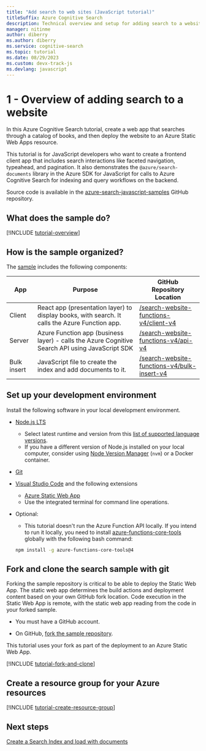 ```yaml
---
title: "Add search to web sites (JavaScript tutorial)"
titleSuffix: Azure Cognitive Search
description: Technical overview and setup for adding search to a website and deploying to an Azure Static Web Apps. 
manager: nitinme
author: diberry
ms.author: diberry
ms.service: cognitive-search
ms.topic: tutorial
ms.date: 08/29/2023
ms.custom: devx-track-js
ms.devlang: javascript
---
```


# 1 - Overview of adding search to a website

In this Azure Cognitive Search tutorial, create a web app that searches through a catalog of books, and then deploy the website to an Azure Static Web Apps resource. 

This tutorial is for JavaScript developers who want to create a frontend client app that includes search interactions like faceted navigation, typeahead, and pagination. It also demonstrates the `@azure/search-documents` library in the Azure SDK for JavaScript for calls to Azure Cognitive Search for indexing and query workflows on the backend.

Source code is available in the [azure-search-javascript-samples](https://github.com/Azure-Samples/azure-search-javascript-samples/tree/master/search-website-functions-v4) GitHub repository.

## What does the sample do? 

[!INCLUDE [tutorial-overview](includes/tutorial-add-search-website-what-sample-does.md)]

## How is the sample organized?

The [sample](https://github.com/Azure-Samples/azure-search-javascript-samples/tree/master/search-website-functions-v4) includes the following components:

|App|Purpose|GitHub<br>Repository<br>Location|
|--|--|--|
|Client|React app (presentation layer) to display books, with search. It calls the Azure Function app. |[/search-website-functions-v4/client-v4](https://github.com/Azure-Samples/azure-search-javascript-samples/tree/master/search-website-functions-v4/client-v4)|
|Server|Azure Function app (business layer) - calls the Azure Cognitive Search API using JavaScript SDK |[/search-website-functions-v4/api-v4](https://github.com/Azure-Samples/azure-search-javascript-samples/tree/master/search-website-functions-v4/api-v4)|
|Bulk insert|JavaScript file to create the index and add documents to it.|[/search-website-functions-v4/bulk-insert-v4](https://github.com/Azure-Samples/azure-search-javascript-samples/tree/master/search-website-functions-v4/bulk-insert-v4)|

## Set up your development environment

Install the following software in your local development environment. 

- [Node.js LTS](https://nodejs.org/en/download)
    - Select latest runtime and version from this [list of supported language versions](../azure-functions/functions-versions.md?pivots=programming-language-javascript&tabs=azure-cli%2clinux%2cin-process%2cv4#languages).
    - If you have a different version of Node.js installed on your local computer, consider using [Node Version Manager](https://github.com/nvm-sh/nvm) (`nvm`) or a Docker container.  
- [Git](https://git-scm.com/downloads)
- [Visual Studio Code](https://code.visualstudio.com/) and the following extensions
    - [Azure Static Web App](https://marketplace.visualstudio.com/items?itemName=ms-azuretools.vscode-azurestaticwebapps) 
    - Use the integrated terminal for command line operations.

- Optional:
    - This tutorial doesn't run the Azure Function API locally. If you intend to run it locally, you need to install [azure-functions-core-tools](../azure-functions/functions-run-local.md?tabs=linux%2ccsharp%2cbash) globally with the following bash command: 
    
    ```bash
    npm install -g azure-functions-core-tools@4
    ```

## Fork and clone the search sample with git

Forking the sample repository is critical to be able to deploy the Static Web App. The static web app determines the build actions and deployment content based on your own GitHub fork location. Code execution in the Static Web App is remote, with the static web app reading from the code in your forked sample.

- You must have a GitHub account.

- On GitHub, [fork the sample repository](https://github.com/Azure-Samples/azure-search-javascript-samples/fork). 

This tutorial uses your fork as part of the deployment to an Azure Static Web App. 

[!INCLUDE [tutorial-fork-and-clone](includes/tutorial-add-search-website-fork-and-clone.md)]

## Create a resource group for your Azure resources

[!INCLUDE [tutorial-create-resource-group](includes/tutorial-add-search-website-create-resource-group.md)]

## Next steps

[Create a Search Index and load with documents](tutorial-javascript-create-load-index.md)
